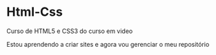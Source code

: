 # Html-Css
Curso de HTML5 e CSS3 do curso em video

Estou aprendendo a criar sites e agora vou gerenciar o meu repositório
